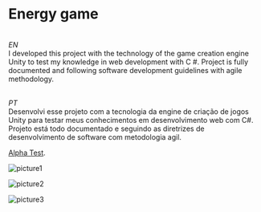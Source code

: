 # Energy game

<br>*EN*<br>
I developed this project with the technology of the game creation engine Unity to test my knowledge in web development with C #.
Project is fully documented and following software development guidelines with agile methodology.


<br>*PT*<br>
Desenvolvi esse projeto com a tecnologia da engine de criação de jogos Unity para testar meus conhecimentos em desenvolvimento web com C#.
Projeto está todo documentado e seguindo as diretrizes de desenvolvimento de software com metodologia agil.

[Alpha Test](https://rafael3do.itch.io/energy-game?secret=hT5pfEMavkOXBTbgcAPNjjEmN8).

![picture1](https://photos.app.goo.gl/cbKUVgr8ZsEoL4cn9)

![picture2](https://photos.app.goo.gl/zG6uXXvmqYs4yWfb8)

![picture3](https://photos.app.goo.gl/UomtR2Q94YTHxXSn9)
